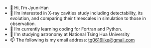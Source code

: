 - 👋 Hi, I’m Jyun-Han
- 👀 I’m interested in X-ray cavities study including detectability, its evolution, and comparing their timescales in simulation to those in observation. 
- 🌱 I’m currently learning coding for Fortran and Python.
- 🌱 I'm studying astronomy at National Tsing Hua University
- 📫 The following is my email address: tg0616like@gmail.com

<!---
Jyun-Han/Jyun-Han is a ✨ special ✨ repository because its `README.md` (this file) appears on your GitHub profile.
You can click the Preview link to take a look at your changes.
--->
